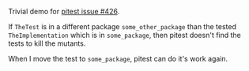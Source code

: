 Trivial demo for [pitest issue #426](https://github.com/hcoles/pitest/issues/426).

If `TheTest` is in a different package `some_other_package` than the tested `TheImplementation` which is in `some_package`, then pitest doesn't find the tests to kill the mutants.

When I move the test to `some_package`, pitest can do it's work again.
